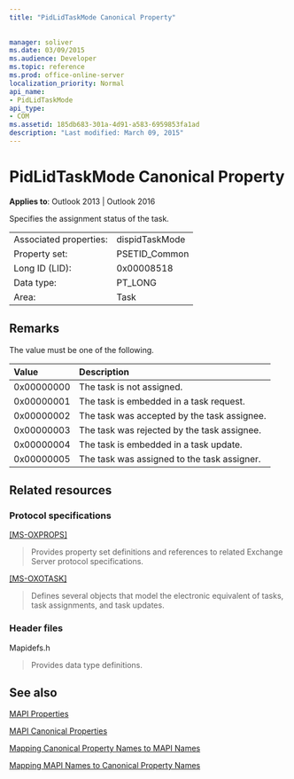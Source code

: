 ```yaml
---
title: "PidLidTaskMode Canonical Property"
 
 
manager: soliver
ms.date: 03/09/2015
ms.audience: Developer
ms.topic: reference
ms.prod: office-online-server
localization_priority: Normal
api_name:
- PidLidTaskMode
api_type:
- COM
ms.assetid: 185db683-301a-4d91-a583-6959853fa1ad
description: "Last modified: March 09, 2015"
---
```


# PidLidTaskMode Canonical Property

  
  
**Applies to**: Outlook 2013 | Outlook 2016 
  
Specifies the assignment status of the task.
  
|||
|:-----|:-----|
|Associated properties:  <br/> |dispidTaskMode  <br/> |
|Property set:  <br/> |PSETID_Common  <br/> |
|Long ID (LID):  <br/> |0x00008518  <br/> |
|Data type:  <br/> |PT_LONG  <br/> |
|Area:  <br/> |Task  <br/> |
   
## Remarks

The value must be one of the following.
  
|**Value**|**Description**|
|:-----|:-----|
|0x00000000  <br/> |The task is not assigned.  <br/> |
|0x00000001  <br/> |The task is embedded in a task request.  <br/> |
|0x00000002  <br/> |The task was accepted by the task assignee.  <br/> |
|0x00000003  <br/> |The task was rejected by the task assignee.  <br/> |
|0x00000004  <br/> |The task is embedded in a task update.  <br/> |
|0x00000005  <br/> |The task was assigned to the task assigner.  <br/> |
   
## Related resources

### Protocol specifications

[[MS-OXPROPS]](https://msdn.microsoft.com/library/f6ab1613-aefe-447d-a49c-18217230b148%28Office.15%29.aspx)
  
> Provides property set definitions and references to related Exchange Server protocol specifications.
    
[[MS-OXOTASK]](https://msdn.microsoft.com/library/55600ec0-6195-4730-8436-59c7931ef27e%28Office.15%29.aspx)
  
> Defines several objects that model the electronic equivalent of tasks, task assignments, and task updates.
    
### Header files

Mapidefs.h
  
> Provides data type definitions.
    
## See also



[MAPI Properties](mapi-properties.md)
  
[MAPI Canonical Properties](mapi-canonical-properties.md)
  
[Mapping Canonical Property Names to MAPI Names](mapping-canonical-property-names-to-mapi-names.md)
  
[Mapping MAPI Names to Canonical Property Names](mapping-mapi-names-to-canonical-property-names.md)

